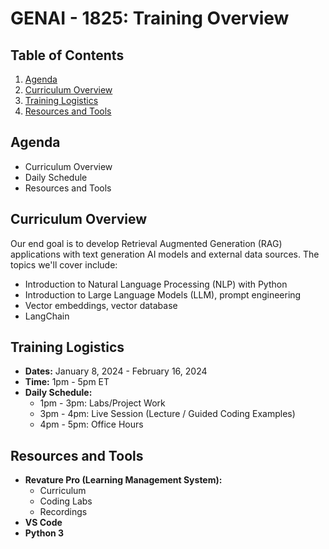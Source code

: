 # GENAI - 1825: Training Overview

## Table of Contents

1. [Agenda](#agenda)
2. [Curriculum Overview](#curriculum-overview)
3. [Training Logistics](#training-logistics)
4. [Resources and Tools](#resources-and-tools)

## <a name="agenda"></a>Agenda

- Curriculum Overview
- Daily Schedule
- Resources and Tools

## <a name="curriculum-overview"></a>Curriculum Overview

Our end goal is to develop Retrieval Augmented Generation (RAG) applications with text generation AI models and external data sources. The topics we'll cover include:

- Introduction to Natural Language Processing (NLP) with Python
- Introduction to Large Language Models (LLM), prompt engineering
- Vector embeddings, vector database
- LangChain

## <a name="training-logistics"></a>Training Logistics

- **Dates:** January 8, 2024 - February 16, 2024
- **Time:** 1pm - 5pm ET
- **Daily Schedule:**
  - 1pm - 3pm: Labs/Project Work
  - 3pm - 4pm: Live Session (Lecture / Guided Coding Examples)
  - 4pm - 5pm: Office Hours

## <a name="resources-and-tools"></a>Resources and Tools

- **Revature Pro (Learning Management System):**
  - Curriculum
  - Coding Labs
  - Recordings
- **VS Code**
- **Python 3**

